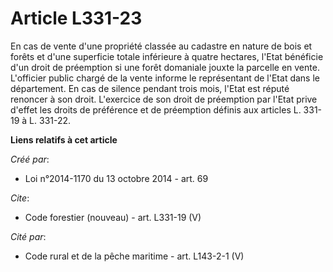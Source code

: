 # Article L331-23

En cas de vente d'une propriété classée au cadastre en nature de bois et forêts et d'une superficie totale inférieure à
quatre hectares, l'Etat bénéficie d'un droit de préemption si une forêt domaniale jouxte la parcelle en vente. L'officier
public chargé de la vente informe le représentant de l'Etat dans le département. En cas de silence pendant trois mois, l'Etat
est réputé renoncer à son droit. L'exercice de son droit de préemption par l'Etat prive d'effet les droits de préférence et
de préemption définis aux articles L. 331-19 à L. 331-22.

**Liens relatifs à cet article**

_Créé par_:

  - Loi n°2014-1170 du 13 octobre 2014 - art. 69

_Cite_:

  - Code forestier (nouveau) - art. L331-19 (V)

_Cité par_:

  - Code rural et de la pêche maritime - art. L143-2-1 (V)
